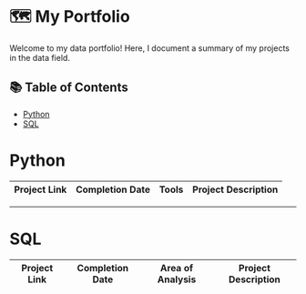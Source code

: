 # 🗺️ My Portfolio

Welcome to my data portfolio! Here, I document a summary of my projects in the data field.

## 📚 Table of Contents

- [Python](#python)
- [SQL](#SQL)

# Python

| Project Link | Completion Date | Tools | Project Description |
|---|---|---|---|

---

# SQL

| Project Link | Completion Date | Area of Analysis | Project Description |
|---|---|---|---|
